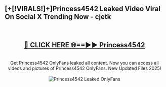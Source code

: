 <h2>[+[!VIRALS!]+]Princess4542 Leaked Video Viral On Social X Trending Now - cjetk</h2>
<br>
<div align="center">
<h2><a href="https://libra.edu.pl?Princess4542" rel="nofollow">🔴 CLICK HERE 🌐==►► Princess4542</a></h2>
<br>
Get Princess4542 OnlyFans leaked all content. Now you can access all videos and pictures of Princess4542 OnlyFans. New Updated Files 2025!
<br>
<br>
<a href="https://libra.edu.pl?Princess4542" rel="nofollow" data-target="animated-image.originalLink"><img src="https://i.ibb.co.com/WyWwxjT/player-gif2.gif" alt="Princess4542 Leaked OnlyFans" style="max-width: 100%; display: inline-block;" data-target="animated-image.originalImage"></a>
</div>
<br>